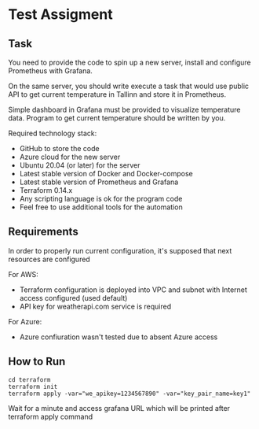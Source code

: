 # Test Assigment

## Task
You need to provide the code to spin up a new server, install and configure Prometheus with
Grafana.

On the same server, you should write execute a task that would use public API to get current
temperature in Tallinn and store it in Prometheus.

Simple dashboard in Grafana must be provided to visualize temperature data.
Program to get current temperature should be written by you.

Required technology stack:
 * GitHub to store the code
 * Azure cloud for the new server
 * Ubuntu 20.04 (or later) for the server
 * Latest stable version of Docker and Docker-compose
 * Latest stable version of Prometheus and Grafana
 * Terraform 0.14.x
 * Any scripting language is ok for the program code
 * Feel free to use additional tools for the automation

## Requirements
In order to properly run current configuration, it's supposed that next resources are configured

For AWS:
  * Terraform configuration is deployed into VPC and subnet with Internet access configured (used default)
  * API key for weatherapi.com service is required

For Azure:
  * Azure confiuration wasn't tested due to absent Azure access

## How to Run
```
cd terraform
terraform init
terraform apply -var="we_apikey=1234567890" -var="key_pair_name=key1"
```

Wait for a minute and access grafana URL which will be printed after terraform apply command
